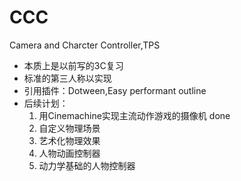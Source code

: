 # CCC
Camera and Charcter Controller,TPS 


* 本质上是以前写的3C复习
* 标准的第三人称以实现
* 引用插件：Dotween,Easy performant outline
* 后续计划：
	1. 用Cinemachine实现主流动作游戏的摄像机 done
	2. 自定义物理场景
	3. 艺术化物理效果
	4. 人物动画控制器
	5. 动力学基础的人物控制器
	